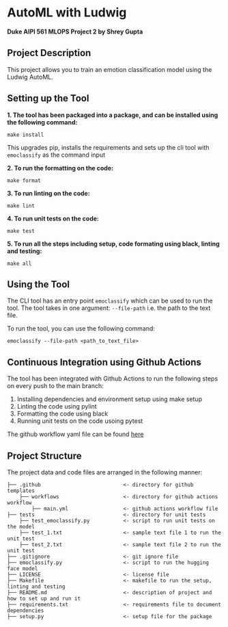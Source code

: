 # AutoML with Ludwig
**Duke AIPI 561 MLOPS Project 2 by Shrey Gupta**

## Project Description
This project allows you to train an emotion classification model using the Ludwig AutoML.

## Setting up the Tool
**1. The tool has been packaged into a package, and can be installed using the following command:**  
```
make install
```
This upgrades pip, installs the requirements and sets up the cli tool with `emoclassify` as the command input

**2. To run the formatting on the code:**  
```
make format
```

**3. To run linting on the code:**  
```
make lint
```  

**4. To run unit tests on the code:**  
```
make test
```  

**5. To run all the steps including setup, code formating using black, linting and testing:**  
```
make all
```

## Using the Tool
The CLI tool has an entry point `emoclassify` which can be used to run the tool. The tool takes in one argument: `--file-path` i.e. the path to the text file.

To run the tool, you can use the following command:
```
emoclassify --file-path <path_to_text_file>
```

## Continuous Integration using Github Actions
The tool has been integrated with Github Actions to run the following steps on every push to the main branch:
1. Installing dependencies and environment setup using make setup
2. Linting the code using pylint
3. Formatting the code using black
4. Running unit tests on the code usoing pytest

The github workflow yaml file can be found [here](.github/workflows/main.yml)

## Project Structure
The project data and code files are arranged in the following manner:

```
├── .github                           <- directory for github templates
    ├── workflows                     <- directory for github actions workflow
        ├── main.yml                  <- github actions workflow file
├── tests                             <- directory for unit tests   
    ├── test_emoclassify.py           <- script to run unit tests on the model
    ├── test_1.txt                    <- sample text file 1 to run the unit test
    ├── test_2.txt                    <- sample text file 2 to run the unit test
├── .gitignore                        <- git ignore file
├── emoclassify.py                    <- script to run the hugging face model 
├── LICENSE                           <- license file
├── Makefile                          <- makefile to run the setup, linting and testing
├── README.md                         <- description of project and how to set up and run it
├── requirements.txt                  <- requirements file to document dependencies
├── setup.py                          <- setup file for the package
```